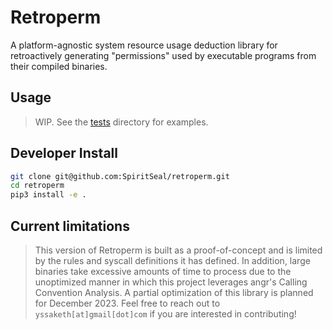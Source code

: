 # Retroperm
A platform-agnostic system resource usage deduction library for retroactively generating "permissions" used by executable programs from their compiled binaries.

## Usage
> WIP. See the [tests](./tests) directory for examples.

## Developer Install
```sh 
git clone git@github.com:SpiritSeal/retroperm.git
cd retroperm
pip3 install -e .
```

## Current limitations
> This version of Retroperm is built as a proof-of-concept and is limited by the rules and syscall definitions it has defined.
> In addition, large binaries take excessive amounts of time to process due to the unoptimized manner in which this project leverages angr's Calling Convention Analysis.
> A partial optimization of this library is planned for December 2023. Feel free to reach out to `yssaketh[at]gmail[dot]com` if you are interested in contributing!
